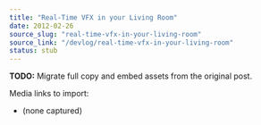 ```yaml
---
title: "Real-Time VFX in your Living Room"
date: 2012-02-26
source_slug: "real-time-vfx-in-your-living-room"
source_link: "/devlog/real-time-vfx-in-your-living-room"
status: stub
---
```

**TODO:** Migrate full copy and embed assets from the original post.

Media links to import:
- (none captured)
